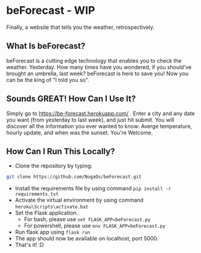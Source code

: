 # beForecast - WIP

Finally, a website that tells you the weather, retrospectively. 

## What Is beForecast?

beForecast is a cutting edge technology that enables you to check the weather. Yesterday.
How many times have you wondered, if you should've brought an umbrella, last week?
beForecast is here to save you! Now you can be the king of "I told you so".

## Sounds GREAT! How Can I Use It?

Simply go to https://be-forecast.herokuapp.com/ . Enter a city and any date you want (from yesterday to last week), and just hit submit. 
You will discover all the information you ever wanted to know: Averge temperature, hourly update, and when was the sunset.
You're Welcome.

## How Can I Run This Locally?

* Clone the repository by typing:
```bash
git clone https://github.com/NogaOs/beForecast.git
```
* Install the requirements file by using command `pip install -r requirements.txt`
* Activate the virtual environment by using command `heroku\Scripts\activate.bat`
* Set the Flask application.
  * For bash, please use `set FLASK_APP=beForecast.py`
  * For powershell, please use `env FLASK_APP=beForecast.py`
* Run flask app using `flask run`
* The app should now be available on localhost, port 5000.
* That's it! :D
